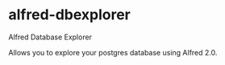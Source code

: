 alfred-dbexplorer
=================

Alfred Database Explorer

Allows you to explore your postgres database using Alfred 2.0.
